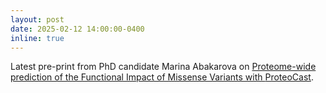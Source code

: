 ```yaml
---
layout: post
date: 2025-02-12 14:00:00-0400 
inline: true
---
```


Latest pre-print from PhD candidate Marina Abakarova on <a href="https://www.biorxiv.org/content/10.1101/2025.02.09.637326v1">Proteome-wide prediction of the Functional Impact of Missense Variants with <a href = "https://proteocast.ijm.fr/drosophiladb/">ProteoCast</a></a>.

